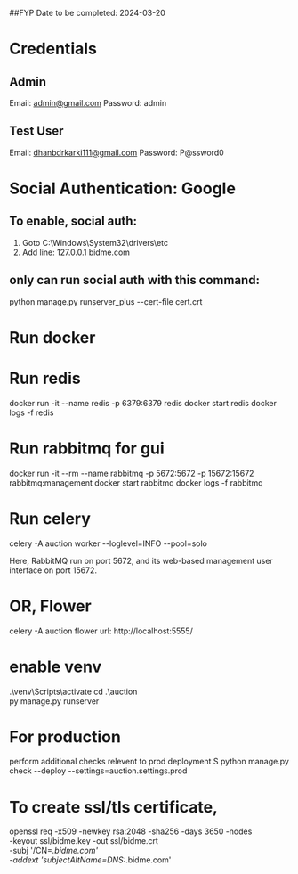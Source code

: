 ##FYP
Date to be completed: 2024-03-20

# Credentials

## Admin

Email: admin@gmail.com
Password: admin

## Test User

Email: dhanbdrkarki111@gmail.com
Password: P@ssword0

# Social Authentication: Google

## To enable, social auth:

1. Goto C:\Windows\System32\drivers\etc
2. Add line: 127.0.0.1 bidme.com

## only can run social auth with this command:

python manage.py runserver_plus --cert-file cert.crt

# Run docker

# Run redis

docker run -it --name redis -p 6379:6379 redis
docker start redis
docker logs -f redis

# Run rabbitmq for gui

docker run -it --rm --name rabbitmq -p 5672:5672 -p 15672:15672
rabbitmq:management
docker start rabbitmq
docker logs -f rabbitmq

# Run celery

celery -A auction worker --loglevel=INFO --pool=solo

Here, RabbitMQ run on port 5672, and its web-based
management user interface on port 15672.

# OR, Flower

celery -A auction flower
url: http://localhost:5555/

# enable venv

.\venv\Scripts\activate
cd .\auction\
py manage.py runserver

# For production

perform additional checks relevent to prod deployment
S
python manage.py check --deploy --settings=auction.settings.prod

# To create ssl/tls certificate,
openssl req -x509 -newkey rsa:2048 -sha256 -days 3650 -nodes \
-keyout ssl/bidme.key -out ssl/bidme.crt \
-subj '/CN=*.bidme.com' \
-addext 'subjectAltName=DNS:*.bidme.com'